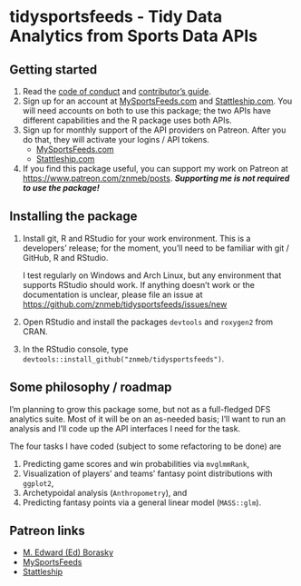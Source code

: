 tidysportsfeeds - Tidy Data Analytics from Sports Data APIs
================

## Getting started

1.  Read the [code of
    conduct](https://github.com/znmeb/tidysportsfeeds/blob/master/CONDUCT.md)
    and [contributor’s
    guide](https://github.com/znmeb/tidysportsfeeds/blob/master/CONTRIBUTING.md).
2.  Sign up for an account at
    [MySportsFeeds.com](https://www.mysportsfeeds.com/) and
    [Stattleship.com](https://api.stattleship.com/). You will need
    accounts on both to use this package; the two APIs have different
    capabilities and the R package uses both APIs.
3.  Sign up for monthly support of the API providers on Patreon. After
    you do that, they will activate your logins / API tokens.
      - [MySportsFeeds.com](https://www.patreon.com/mysportsfeeds)
      - [Stattleship.com](https://www.patreon.com/stattleship)
4.  If you find this package useful, you can support my work on Patreon
    at <https://www.patreon.com/znmeb/posts>. ***Supporting me is not
    required to use the package\!***

## Installing the package

1.  Install git, R and RStudio for your work environment. This is a
    developers’ release; for the moment, you’ll need to be familiar with
    git / GitHub, R and RStudio.
    
    I test regularly on Windows and Arch Linux, but any environment that
    supports RStudio should work. If anything doesn’t work or the
    documentation is unclear, please file an issue at
    <https://github.com/znmeb/tidysportsfeeds/issues/new>

2.  Open RStudio and install the packages `devtools` and `roxygen2` from
    CRAN.

3.  In the RStudio console, type
    `devtools::install_github("znmeb/tidysportsfeeds")`.

## Some philosophy / roadmap

I’m planning to grow this package some, but not as a full-fledged DFS
analytics suite. Most of it will be on an as-needed basis; I’ll want to
run an analysis and I’ll code up the API interfaces I need for the task.

The four tasks I have coded (subject to some refactoring to be done) are

1.  Predicting game scores and win probabilities via `mvglmmRank`,
2.  Visualization of players’ and teams’ fantasy point distributions
    with `ggplot2`,
3.  Archetypoidal analysis (`Anthropometry`), and
4.  Predicting fantasy points via a general linear model (`MASS::glm`).

## Patreon links

  - [M. Edward (Ed) Borasky](https://www.patreon.com/znmeb/posts)
  - [MySportsFeeds](https://www.patreon.com/mysportsfeeds/posts)
  - [Stattleship](https://www.patreon.com/stattleship/posts)
